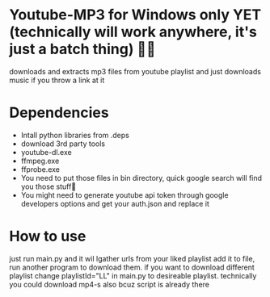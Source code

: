 # Youtube-MP3 for Windows only YET (technically will work anywhere, it's just a batch thing) 🎵🎶
downloads and extracts mp3 files from youtube playlist and just downloads music if you throw a link at it
# Dependencies
* Intall python libraries from .deps
* download 3rd party tools
* youtube-dl.exe
* ffmpeg.exe
* ffprobe.exe
* You need to put those files in bin directory, quick google search will find you those stuff🔎
* You might need to generate youtube api token through google developers options and get your auth.json and replace it

# How to use
just run main.py and it wil lgather urls from your liked playlist add it to file, run another program to download them.
if you want to download different playlist change playlistId="LL" in main.py to desireable playlist.
technically you could download mp4-s also bcuz script is already there